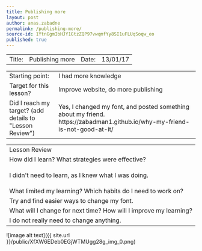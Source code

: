 ```yaml
---
title: Publishing more
layout: post
author: anas.zabadne
permalink: /publishing-more/
source-id: 1YtnGgmIbHJY1GtzZQP97vwqmfYy8SI1uFLUqSoqw_eo
published: true
---
```

<table>
  <tr>
    <td>Title:  </td>
    <td>Publishing more</td>
    <td> Date:  </td>
    <td>13/01/17</td>
  </tr>
</table>


<table>
  <tr>
    <td>Starting point:</td>
    <td>I had more knowledge</td>
  </tr>
  <tr>
    <td>Target for this lesson?</td>
    <td>Improve website, do more publishing</td>
  </tr>
  <tr>
    <td>Did I reach my target? 
(add details to "Lesson Review")</td>
    <td>Yes, I changed my font, and posted something about my friend. https://zabadman1.github.io/why-my-friend-is-not-good-at-it/</td>
  </tr>
</table>


<table>
  <tr>
    <td>Lesson Review</td>
  </tr>
  <tr>
    <td>How did I learn? What strategies were effective? </td>
  </tr>
  <tr>
    <td>

I didn't need to learn, as I knew what I was doing.</td>
  </tr>
  <tr>
    <td>What limited my learning? Which habits do I need to work on? </td>
  </tr>
  <tr>
    <td>
Try and find easier ways to change my font.</td>
  </tr>
  <tr>
    <td>What will I change for next time? How will I improve my learning?</td>
  </tr>
  <tr>
    <td>
I do not really need to change anything.</td>
  </tr>
</table>


![image alt text]({{ site.url }}/public/XfXW6EDeb0EGjWTMUgg28g_img_0.png)

